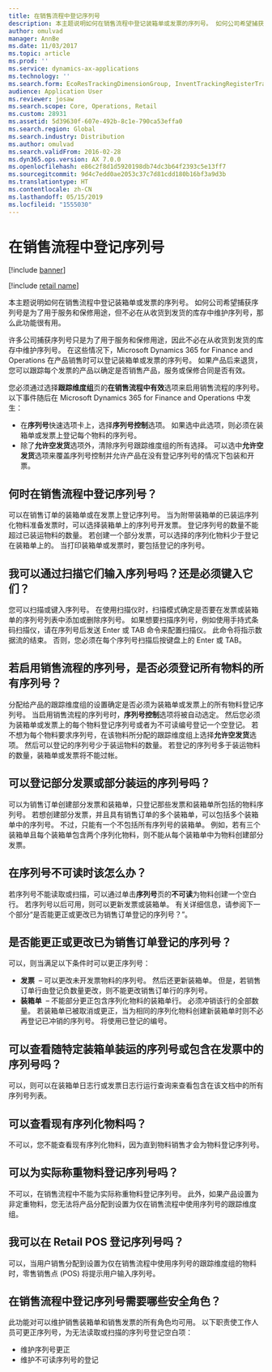 ```yaml
---
title: 在销售流程中登记序列号
description: 本主题说明如何在销售流程中登记装箱单或发票的序列号。 如何公司希望捕获序列号是为了用于服务和保修用途，但不必在从收货到发货的库存中维护序列号，那么此功能很有用。
author: omulvad
manager: AnnBe
ms.date: 11/03/2017
ms.topic: article
ms.prod: ''
ms.service: dynamics-ax-applications
ms.technology: ''
ms.search.form: EcoResTrackingDimensionGroup, InventTrackingRegisterTrans, SalesEditLines, SalesTable
audience: Application User
ms.reviewer: josaw
ms.search.scope: Core, Operations, Retail
ms.custom: 28931
ms.assetid: 5d39630f-607e-492b-8c1e-790ca53effa0
ms.search.region: Global
ms.search.industry: Distribution
ms.author: omulvad
ms.search.validFrom: 2016-02-28
ms.dyn365.ops.version: AX 7.0.0
ms.openlocfilehash: e86c2f8d1d5920198db74dc3b64f2393c5e13ff7
ms.sourcegitcommit: 9d4c7edd0ae2053c37c7d81cdd180b16bf3a9d3b
ms.translationtype: HT
ms.contentlocale: zh-CN
ms.lasthandoff: 05/15/2019
ms.locfileid: "1555030"
---
```

# <a name="register-serial-numbers-in-the-sales-process"></a>在销售流程中登记序列号

[!include [banner](../includes/banner.md)]

[!include [retail name](../includes/retail-name.md)]

本主题说明如何在销售流程中登记装箱单或发票的序列号。 如何公司希望捕获序列号是为了用于服务和保修用途，但不必在从收货到发货的库存中维护序列号，那么此功能很有用。

许多公司捕获序列号只是为了用于服务和保修用途，因此不必在从收货到发货的库存中维护序列号。 在这些情况下，Microsoft Dynamics 365 for Finance and Operations 在产品销售时可以登记装箱单或发票的序列号。 如果产品后来退货，您可以跟踪每个发票的产品以确定是否销售产品，服务或保修合同是否有效。

您必须通过选择**跟踪维度组**页的**在销售流程中有效**选项来启用销售流程的序列号。 以下事件随后在 Microsoft Dynamics 365 for Finance and Operations 中发生：
-   在**序列号**快速选项卡上，选择**序列号控制**选项。 如果选中此选项，则必须在装箱单或发票上登记每个物料的序列号。
-   除了**允许空发货**选项外，清除序列号跟踪维度组的所有选择。 可以选中**允许空发货**选项来覆盖序列号控制并允许产品在没有登记序列号的情况下包装和开票。

## <a name="when-do-i-register-serial-numbers-during-the-sales-process"></a>何时在销售流程中登记序列号？
可以在销售订单的装箱单或在发票上登记序列号。 当为附带装箱单的已装运序列化物料准备发票时，可以选择装箱单上的序列号开发票。 登记序列号的数量不能超过已装运物料的数量。 若创建一个部分发票，可以选择的序列化物料少于登记在装箱单上的。 当打印装箱单或发票时，要包括登记的序列号。

## <a name="can-i-enter-serial-numbers-by-scanning-them-or-do-i-have-to-type-them"></a>我可以通过扫描它们输入序列号吗？还是必须键入它们？
您可以扫描或键入序列号。 在使用扫描仪时，扫描模式确定是否要在发票或装箱单的序列号列表中添加或删除序列号。 如果想要扫描序列号，例如使用手持式条码扫描仪，请在序列号后发送 Enter 或 TAB 命令来配置扫描仪。 此命令将指示数据流的结束。 否则，您必须在每个序列号扫描后按键盘上的 Enter 或 TAB。

## <a name="if-i-enable-serial-numbers-for-the-sales-process-do-i-have-to-register-all-serial-numbers-for-all-items"></a>若启用销售流程的序列号，是否必须登记所有物料的所有序列号？
分配给产品的跟踪维度组的设置确定是否必须为装箱单或发票上的所有物料登记序列号。 当启用销售流程的序列号时，**序列号控制**选项将被自动选定。 然后您必须为装箱单或发票上的每个物料登记序列号或者为不可读编号登记一个空登记。 若不想为每个物料要求序列号，在该物料所分配的跟踪维度组上选择**允许空发货**选项。 然后可以登记的序列号少于装运物料的数量。 若登记的序列号多于装运物料的数量，装箱单或发票将不能过帐。

## <a name="can-i-register-serial-numbers-for-partial-invoices-and-partial-shipments"></a>可以登记部分发票或部分装运的序列号吗？
可以为销售订单创建部分发票和装箱单，只登记那些发票和装箱单所包括的物料序列号。 若想创建部分发票，并且具有销售订单的多个装箱单，可以包括多个装箱单中的序列号。 不过，只能有一个不包括所有序列号的装箱单。 例如，若有三个装箱单且每个装箱单包含两个序列化物料，则不能从每个装箱单中为物料创建部分发票。

## <a name="what-do-i-do-when-a-serial-number-isnt-readable"></a>在序列号不可读时该怎么办？
若序列号不能读取或扫描，可以通过单击**序列号**页的**不可读**为物料创建一个空白行。 若序列号以后可用，则可以更新发票或装箱单。 有关详细信息，请参阅下一个部分“是否能更正或更改已为销售订单登记的序列号？”。

## <a name="can-i-correct-or-change-the-serial-numbers-that-i-have-registered-for-a-sales-order"></a>是否能更正或更改已为销售订单登记的序列号？
可以，则当满足以下条件时可以更正序列号：
-   **发票**  – 可以更改未开发票物料的序列号。 然后还更新装箱单。 但是，若销售订单行由登记负数量更改，则不能更改销售订单行的序列号。
-   **装箱单**  – 不能部分更正包含序列化物料的装箱单行。 必须冲销该行的全部数量。 若装箱单已被取消或更正，当为相同的序列化物料创建新装箱单时则不必再登记已冲销的序列号。 将使用已登记的编号。

## <a name="can-i-view-the-serial-numbers-that-were-shipped-together-with-a-specific-packing-slip-or-that-were-included-on-an-invoice"></a>可以查看随特定装箱单装运的序列号或包含在发票中的序列号吗？
可以，则可以在装箱单日志行或发票日志行运行查询来查看包含在该文档中的所有序列号列表。

## <a name="can-i-view-the-serialized-items-that-i-have-on-hand"></a>可以查看现有序列化物料吗？
不可以，您不能查看现有序列化物料，因为直到物料销售才会为物料登记序列号。

## <a name="can-i-register-serial-numbers-for-catchweight-items"></a>可以为实际称重物料登记序列号吗？
不可以，在销售流程中不能为实际称重物料登记序列号。 此外，如果产品设置为非定重物料，您无法将产品分配到设置为仅在销售流程中使用序列号的跟踪维度组。

## <a name="can-i-register-serial-numbers-at-the-retail-pos"></a>我可以在 Retail POS 登记序列号吗？

可以，当用户销售分配到设置为仅在销售流程中使用序列号的跟踪维度组的物料时，零售销售点 (POS) 将提示用户输入序列号。

## <a name="what-security-roles-are-required-in-order-to-register-serial-numbers-during-the-sales-process"></a>在销售流程中登记序列号需要哪些安全角色？
此功能对可以维护销售装箱单和销售发票的所有角色均可用。 以下职责使工作人员可更正序列号，为无法读取或扫描的序列号登记空白项：
-   维护序列号更正
-   维护不可读序列号的登记





